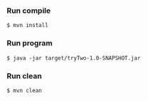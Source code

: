 ### Run compile ###
`$ mvn install`
### Run program ###
`$ java -jar target/tryTwo-1.0-SNAPSHOT.jar`
### Run clean ###
`$ mvn clean`
